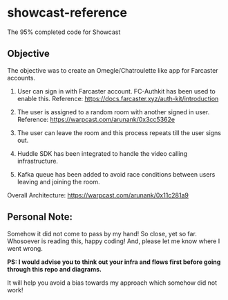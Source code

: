# showcast-reference

The 95% completed code for Showcast

## Objective

The objective was to create an Omegle/Chatroulette like app for Farcaster accounts.

1. User can sign in with Farcaster account. FC-Authkit has been used to enable this. Reference: https://docs.farcaster.xyz/auth-kit/introduction

2. The user is assigned to a random room with another signed in user.
   Reference: https://warpcast.com/arunank/0x3cc5362e

3. The user can leave the room and this process repeats till the user signs out.

4. Huddle SDK has been integrated to handle the video calling infrastructure.

5. Kafka queue has been added to avoid race conditions between users leaving and joining the room.

Overall Architecture:
https://warpcast.com/arunank/0x11c281a9

## Personal Note:

Somehow it did not come to pass by my hand! So close, yet so far.
Whosoever is reading this, happy coding! And, please let me know where I went wrong.

**PS: I would advise you to think out your infra and flows first before going through this repo and diagrams.**

It will help you avoid a bias towards my approach which somehow did not work!
